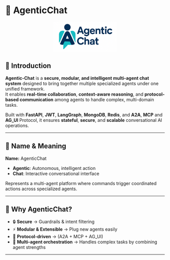 # 🤖 AgenticChat

<p align="center">
  <img src="../assets/logo-1.png" alt="AgenticChat Logo" width="200"/>
</p>

## 🧠 Introduction

**Agentic-Chat** is a **secure, modular, and intelligent multi-agent chat system** designed to bring together multiple specialized agents under one unified framework.  
It enables **real-time collaboration**, **context-aware reasoning**, and **protocol-based communication** among agents to handle complex, multi-domain tasks.

Built with **FastAPI**, **JWT**, **LangGraph**, **MongoDB**, **Redis**, and **A2A**, **MCP** and **AG_UI** Protocol, it ensures **stateful**, **secure**, and **scalable** conversational AI operations.

---

## 🔷 Name & Meaning

**Name:** AgenticChat  

- **Agentic**: Autonomous, intelligent action  
- **Chat**: Interactive conversational interface  

Represents a multi-agent platform where commands trigger coordinated actions across specialized agents.

---

## 📌 Why AgenticChat?

- 🔒 **Secure** → Guardrails & intent filtering  
- ⚡ **Modular & Extensible** → Plug new agents easily  
- 🔗 **Protocol-driven** → (A2A + MCP + AG_UI)  
- 🧠 **Multi-agent orchestration** → Handles complex tasks by combining agent strengths  
---